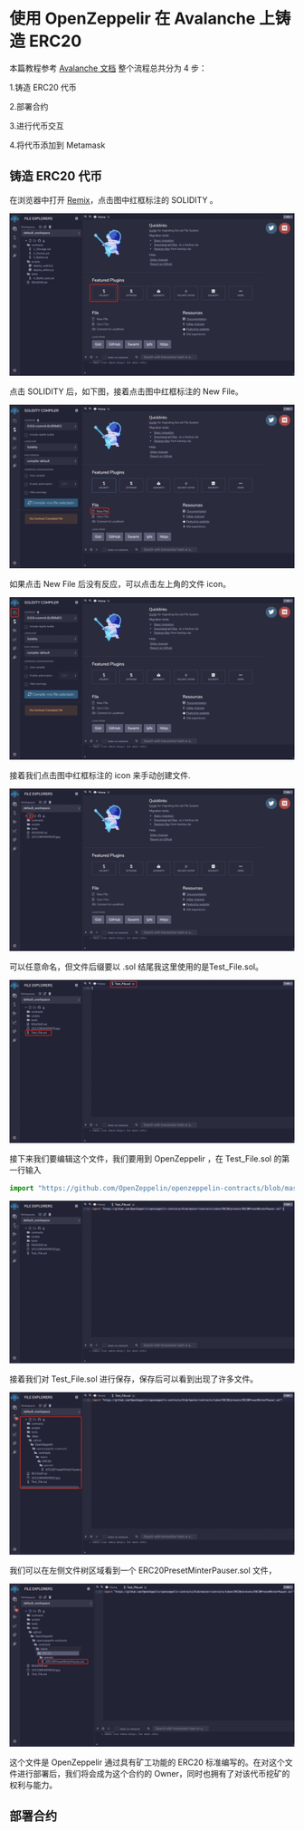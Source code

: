 # 使用 OpenZeppelir 在 Avalanche 上铸造 ERC20 
本篇教程参考 [Avalanche 文档](https://docs.avax.network/build/tutorials/smart-digital-assets/create-erc-20-token-on-avalanche-c-chain)
整个流程总共分为 4 步：

1.铸造 ERC20 代币

2.部署合约

3.进行代币交互

4.将代币添加到 Metamask

## 铸造 ERC20 代币
在浏览器中打开 [Remix](https://remix.ethereum.org/#optimize=false&evmVersion=null&version=soljson-v0.6.6+commit.6c089d02.js&runs=200)，点击图中红框标注的 SOLIDITY 。

![](https://github.com/zq19/CatchBall/blob/master/images/20210804004506.jpg)

点击 SOLIDITY 后，如下图，接着点击图中红框标注的 New File。

![](https://github.com/zq19/CatchBall/blob/master/images/20210804005629.jpg)

如果点击 New File 后没有反应，可以点击左上角的文件 icon。

![](https://github.com/zq19/CatchBall/blob/master/images/20210804232717.jpg)

接着我们点击图中红框标注的 icon 来手动创建文件.

![](https://github.com/zq19/CatchBall/blob/master/images/20210804232925.jpg)

可以任意命名，但文件后缀要以 .sol 结尾我这里使用的是Test_File.sol。

![](https://github.com/zq19/CatchBall/blob/master/images/20210804233523.jpg)

接下来我们要编辑这个文件，我们要用到 OpenZeppelir ，在 Test_File.sol 的第一行输入 

```python
import "https://github.com/OpenZeppelin/openzeppelin-contracts/blob/master/contracts/token/ERC20/presets/ERC20PresetMinterPauser.sol";
```
![](https://github.com/zq19/CatchBall/blob/master/images/20210804234416.jpg)

接着我们对 Test_File.sol 进行保存，保存后可以看到出现了许多文件。

![](https://github.com/zq19/CatchBall/blob/master/images/20210804235506.jpg)

我们可以在左侧文件树区域看到一个 ERC20PresetMinterPauser.sol 文件，

![](https://github.com/zq19/CatchBall/blob/master/images/20210804235758.jpg)

这个文件是 OpenZeppelir 通过具有矿工功能的 ERC20 标准编写的。在对这个文件进行部署后，我们将会成为这个合约的 Owner，同时也拥有了对该代币挖矿的权利与能力。

## 部署合约

